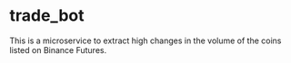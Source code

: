# trade_bot
This is a microservice to extract high changes in the volume of the coins listed on Binance Futures.
